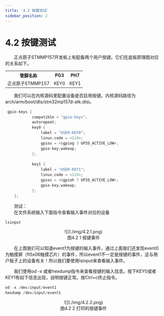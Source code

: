 ```yaml
---
title: '4.2 按键测试'
sidebar_position: 2
---
```


# 4.2 按键测试

&emsp;&emsp;正点原子STMMP157开发板上有配备两个用户按键。它们在底板原理图对应的关系如下。

<div class="stm32mp157_center-table-div">
<table class="stm32mp157_center-table">
  <tr>
    <th>管脚名称</th>
    <th>PG3</th>
    <th>PH7</th>
  </tr>
  <tr>
    <td>正点原子STMMP157</td>
    <td>KEY0</td>
    <td>KEY1</td>
  </tr>
</table>
</div>


&emsp;&emsp;我们可以在内核源码里配置设备是否启用按键。内核源码路径为arch/arm/boot/dts/stm32mp157d-atk.dtsi。

```c#
 gpio-keys {
            compatible = "gpio-keys";
            autorepeat;
            key0 {
                label = "USER-KEY0";
                linux,code = <114>;
                gpios = <&gpiog 3 GPIO_ACTIVE_LOW>;
                gpio-key,wakeup;
            };

            key1 {
                label = "USER-KEY1";
                linux,code = <115>;
                gpios = <&gpioh 7 GPIO_ACTIVE_LOW>;
                gpio-key,wakeup;
            };
    };
```

&emsp;&emsp;测试：<br />
&emsp;&emsp;在文件系统输入下面指令查看输入事件对应的设备

```c#
lsinput
```

<center>
![](./img/4.2.1.png)<br />
图4.2 1 按键事件
</center>

&emsp;&emsp;在上图我们可以知道event1为按键的输入事件，通过上面我们还发现event0为触摸屏（ft5x06触摸芯片）的事件，所以event1不一定是按键的事件，这与用户板子上的设备有关！所以我们要使用lsinput来查看输入事件。

&emsp;&emsp;我们使用od -x 或者hexdump指令来查看按键的输入信息。按下KEY0或者KEY1有如下信息出现，说明按键正常。按Ctrl+c终止指令。

```c#
od -x /dev/input/event1
hexdump /dev/input/event1
```

<center>
![](./img/4.2.2.png)<br />
图4.2 2 打印的按键事件
</center>






